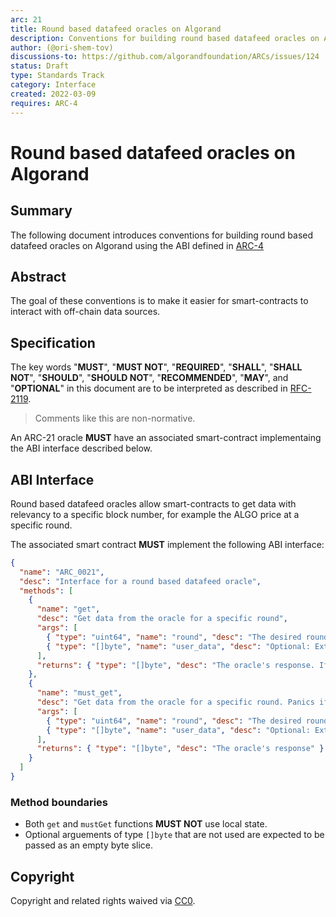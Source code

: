 ```yaml
---
arc: 21
title: Round based datafeed oracles on Algorand
description: Conventions for building round based datafeed oracles on Algorand
author: (@ori-shem-tov)
discussions-to: https://github.com/algorandfoundation/ARCs/issues/124
status: Draft
type: Standards Track
category: Interface
created: 2022-03-09
requires: ARC-4
---
```


# Round based datafeed oracles on Algorand

## Summary

The following document introduces conventions for building round based datafeed oracles on Algorand using the ABI defined in [ARC-4](https://github.com/algorandfoundation/ARCs/blob/main/ARCs/arc-0004.md)

## Abstract

The goal of these conventions is to make it easier for smart-contracts to interact with off-chain data sources.

## Specification

The key words "**MUST**", "**MUST NOT**", "**REQUIRED**", "**SHALL**", "**SHALL NOT**", "**SHOULD**", "**SHOULD NOT**", "**RECOMMENDED**", "**MAY**", and "**OPTIONAL**" in this document are to be interpreted as described in [RFC-2119](https://www.ietf.org/rfc/rfc2119.txt).

> Comments like this are non-normative.

An ARC-21 oracle **MUST** have an associated smart-contract implementaing the ABI interface described below.

## ABI Interface

Round based datafeed oracles allow smart-contracts to get data with relevancy to a specific block number, for example the ALGO price at a specific round.

The associated smart contract **MUST** implement the following ABI interface:
```json
{
  "name": "ARC_0021",
  "desc": "Interface for a round based datafeed oracle",
  "methods": [
    {
      "name": "get",
      "desc": "Get data from the oracle for a specific round",
      "args": [
        { "type": "uint64", "name": "round", "desc": "The desired round" },
        { "type": "[]byte", "name": "user_data", "desc": "Optional: Extra data provided by the user. Pass an empty slice if not used." }
      ],
      "returns": { "type": "[]byte", "desc": "The oracle's response. If the data doesn't exist, the response is an empty slice." }
    },
    {
      "name": "must_get",
      "desc": "Get data from the oracle for a specific round. Panics if the data doesn't exist.",
      "args": [
        { "type": "uint64", "name": "round", "desc": "The desired round" },
        { "type": "[]byte", "name": "user_data", "desc": "Optional: Extra data provided by the user. Pass an empty slice if not used." }
      ],
      "returns": { "type": "[]byte", "desc": "The oracle's response" }
    }
  ]
}
```

### Method boundaries

- Both `get` and `mustGet` functions **MUST NOT** use local state.
- Optional arguements of type `[]byte` that are not used are expected to be passed as an empty byte slice.


## Copyright

Copyright and related rights waived via [CC0](https://creativecommons.org/publicdomain/zero/1.0/).
